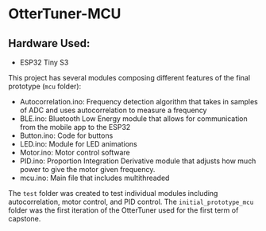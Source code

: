 # OtterTuner-MCU

## Hardware Used:

- ESP32 Tiny S3

This project has several modules composing different features of the final prototype (`mcu` folder):

- Autocorrelation.ino: Frequency detection algorithm that takes in samples of ADC and uses autocorrelation to measure a frequency
- BLE.ino: Bluetooth Low Energy module that allows for communication from the mobile app to the ESP32
- Button.ino: Code for buttons
- LED.ino: Module for LED animations
- Motor.ino: Motor control software
- PID.ino: Proportion Integration Derivative module that adjusts how much power to give the motor given frequency.
- mcu.ino: Main file that includes multithreaded

The `test` folder was created to test individual modules including autocorrelation, motor control, and PID control.
The `initial_prototype_mcu` folder was the first iteration of the OtterTuner used for the first term of capstone.
